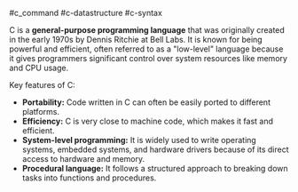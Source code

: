 #c_command #c-datastructure #c-syntax

C is a **general-purpose programming language** that was originally created in the early 1970s by Dennis Ritchie at Bell Labs. It is known for being powerful and efficient, often referred to as a "low-level" language because it gives programmers significant control over system resources like memory and CPU usage.

Key features of C:

- **Portability:** Code written in C can often be easily ported to different platforms.
- **Efficiency:** C is very close to machine code, which makes it fast and efficient.
- **System-level programming:** It is widely used to write operating systems, embedded systems, and hardware drivers because of its direct access to hardware and memory.
- **Procedural language:** It follows a structured approach to breaking down tasks into functions and procedures.